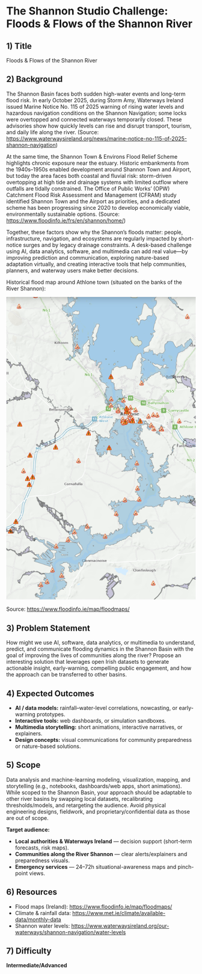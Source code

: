 # The Shannon Studio Challenge: Floods & Flows of the Shannon River

## 1) Title
Floods & Flows of the Shannon River

## 2) Background
The Shannon Basin faces both sudden high-water events and long-term flood risk. In early October 2025, during Storm Amy, Waterways Ireland issued Marine Notice No. 115 of 2025 warning of rising water levels and hazardous navigation conditions on the Shannon Navigation; some locks were overtopped and connected waterways temporarily closed. These advisories show how quickly levels can rise and disrupt transport, tourism, and daily life along the river. (Source: https://www.waterwaysireland.org/news/marine-notice-no-115-of-2025-shannon-navigation)

At the same time, the Shannon Town & Environs Flood Relief Scheme highlights chronic exposure near the estuary. Historic embankments from the 1940s–1950s enabled development around Shannon Town and Airport, but today the area faces both coastal and fluvial risk: storm-driven overtopping at high tide and drainage systems with limited outflow where outfalls are tidally constrained. The Office of Public Works’ (OPW) Catchment Flood Risk Assessment and Management (CFRAM) study identified Shannon Town and the Airport as priorities, and a dedicated scheme has been progressing since 2020 to develop economically viable, environmentally sustainable options. (Source: https://www.floodinfo.ie/frs/en/shannon/home/)

Together, these factors show why the Shannon’s floods matter: people, infrastructure, navigation, and ecosystems are regularly impacted by short-notice surges and by legacy drainage constraints. A desk-based challenge using AI, data analytics, software, and multimedia can add real value—by improving prediction and communication, exploring nature-based adaptation virtually, and creating interactive tools that help communities, planners, and waterway users make better decisions.

Historical flood map around Athlone town (situated on the banks of the River Shannon):
 
 ![Athlone floods](assets/floods_athlone.png)

 Source: https://www.floodinfo.ie/map/floodmaps/  

## 3) Problem Statement
How might we use AI, software, data analytics, or multimedia to understand, predict, and communicate flooding dynamics in the Shannon Basin with the goal of improving the lives of communities along the river? Propose an interesting solution that leverages open Irish datasets to generate actionable insight, early-warning, compelling public engagement, and how the approach can be transferred to other basins.


## 4) Expected Outcomes
- **AI / data models:** rainfall–water-level correlations, nowcasting, or early-warning prototypes.  
- **Interactive tools:** web dashboards, or simulation sandboxes.  
- **Multimedia storytelling:** short animations, interactive narratives, or explainers.  
- **Design concepts:** visual communications for community preparedness or nature-based solutions.

## 5) Scope
Data analysis and machine-learning modeling, visualization, mapping, and storytelling (e.g., notebooks, dashboards/web apps, short animations). While scoped to the Shannon Basin, your approach should be adaptable to other river basins by swapping local datasets, recalibrating thresholds/models, and retargeting the audience.
Avoid physical engineering designs, fieldwork, and proprietary/confidential data as those are out of scope.

**Target audience:**
- **Local authorities & Waterways Ireland** — decision support (short-term forecasts, risk maps).  
- **Communities along the River Shannon** — clear alerts/explainers and preparedness visuals.  
- **Emergency services** — 24–72h situational-awareness maps and pinch-point views.

## 6) Resources
- Flood maps (Ireland): https://www.floodinfo.ie/map/floodmaps/  
- Climate & rainfall data: https://www.met.ie/climate/available-data/monthly-data  
- Shannon water levels: https://www.waterwaysireland.org/our-waterways/shannon-navigation/water-levels

## 7) Difficulty
**Intermediate/Advanced** 


